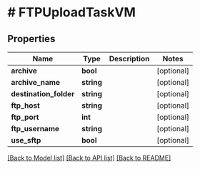 # # FTPUploadTaskVM

## Properties

Name | Type | Description | Notes
------------ | ------------- | ------------- | -------------
**archive** | **bool** |  | [optional]
**archive_name** | **string** |  | [optional]
**destination_folder** | **string** |  | [optional]
**ftp_host** | **string** |  | [optional]
**ftp_port** | **int** |  | [optional]
**ftp_username** | **string** |  | [optional]
**use_sftp** | **bool** |  | [optional]

[[Back to Model list]](../../README.md#models) [[Back to API list]](../../README.md#endpoints) [[Back to README]](../../README.md)
